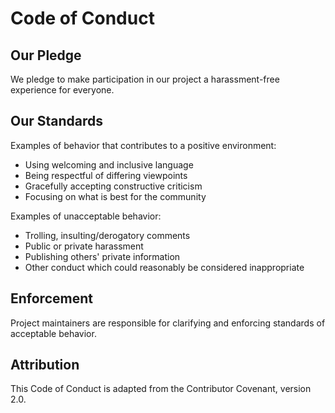 <!-- SPDX-License-Identifier: LicenseRef-MIND-UCAL-1.0 -->
# Code of Conduct

## Our Pledge

We pledge to make participation in our project a harassment-free experience for everyone.

## Our Standards

Examples of behavior that contributes to a positive environment:

- Using welcoming and inclusive language
- Being respectful of differing viewpoints
- Gracefully accepting constructive criticism
- Focusing on what is best for the community

Examples of unacceptable behavior:

- Trolling, insulting/derogatory comments
- Public or private harassment
- Publishing others' private information
- Other conduct which could reasonably be considered inappropriate

## Enforcement

Project maintainers are responsible for clarifying and enforcing standards of acceptable behavior.

## Attribution

This Code of Conduct is adapted from the Contributor Covenant, version 2.0.
